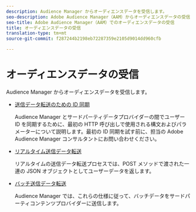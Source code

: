 ```yaml
---
description: Audience Manager からオーディエンスデータを受信します。
seo-description: Adobe Audience Manager（AAM）からオーディエンスデータの受信
seo-title: Adobe Audience Manager（AAM）でのオーディエンスデータの受信
title: オーディエンスデータの受信
translation-type: tm+mt
source-git-commit: f287244b2198eb72287359e2105d9014dd960cfb

---
```



# オーディエンスデータの受信

Audience Manager からオーディエンスデータを受信します。

* [送信データ転送のための ID 同期](id-sync-outbound.md)

   Audience Manager とサードパーティデータプロバイダーの間でユーザー ID を同期するために、最初の HTTP 呼び出しで使用される構文およびパラメーターについて説明します。最初の ID 同期を試す前に、担当の Adobe Audience Manager コンサルタントにお問い合わせください。

* [リアルタイム送信データ転送](real-time-outbound-transfers/real-time-outbound-transfers.md)

   リアルタイムの送信データ転送プロセスでは、POST メソッドで渡された一連の JSON オブジェクトとしてユーザーデータを返します。

* [バッチ送信データ転送](batch-outbound-transfers/batch-outbound-overview.md)

   Audience Manager では、これらの仕様に従って、バッチデータをサードパーティコンテンツプロバイダーに送信します。

